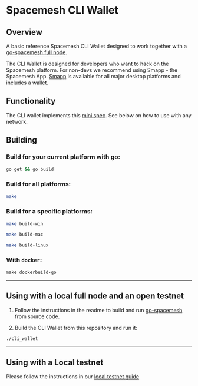 # Spacemesh CLI Wallet

## Overview
A basic reference Spacemesh CLI Wallet designed to work together with a [go-spacemesh full node](https://github.com/spacemeshos/go-spacemesh).

The CLI Wallet is designed for developers who want to hack on the Spacemesh platform. For non-devs we recommend using Smapp - the Spacemesh App. [Smapp](https://github.com/spacemeshos/smapp) is available for all major desktop platforms and includes a wallet.

## Functionality
The CLI wallet implements this [mini spec](https://github.com/spacemeshos/product/blob/master/cli_wallet_spec.md). See below on how to use with any network.

## Building

### Build for your current platform with go:

```bash
go get && go build
```

### Build for all platforms:
```bash
make
```

### Build for a specific platforms:
```bash
make build-win
```

```bash
make build-mac
```

```bash
make build-linux
```

### With `docker`:
```
make dockerbuild-go
```
---

## Using with a local full node and an open testnet
1. Follow the instructions in the readme to build and run [go-spacemesh](https://github.com/spacemeshos/go-spacemesh) from source code.

2. Build the CLI Wallet from this repository and run it:

```bash
./cli_wallet
```



---

## Using with a Local testnet
Please follow the instructions in our [local testnet guide](https://testnet.spacemesh.io/#/local)
